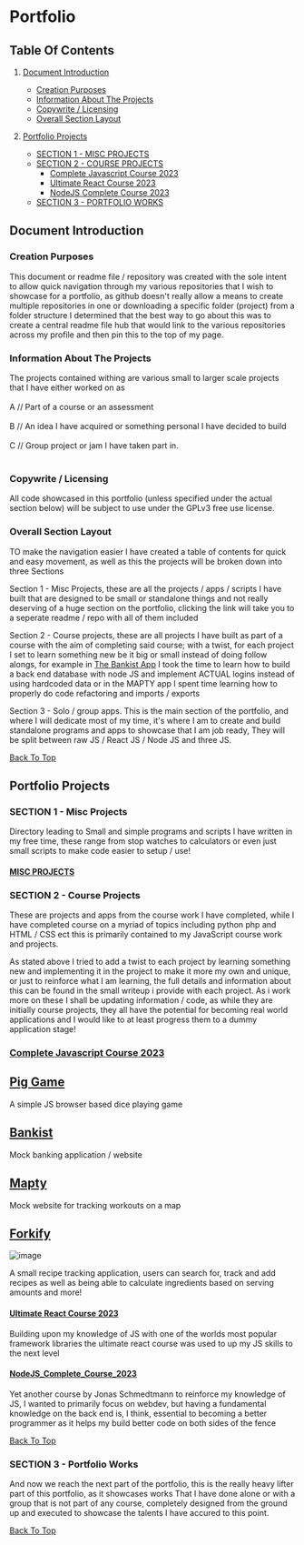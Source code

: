 # Portfolio

## Table Of Contents

1. [Document Introduction](#document-introduction)

   - [Creation Purposes](#creation-purposes)
   - [Information About The Projects](#information-about-the-projects)
   - [Copywrite / Licensing](#copywrite-/-licensing)
   - [Overall Section Layout](#overall-section-layout)

2. [Portfolio Projects](#portfolio-projects)
   - [SECTION 1 - MISC PROJECTS](#section-1---misc-projects)
   - [SECTION 2 - COURSE PROJECTS](#section-2---course-projects)
      - [Complete Javascript Course 2023](#complete-javascript-course-2023)
      - [Ultimate React Course 2023](#ultimate-react-course-2023)
      - [NodeJS Complete Course 2023](#nodejs-complete-course-2023)
   - [SECTION 3 - PORTFOLIO WORKS](#section-3---portfolio-works)


## Document Introduction

### Creation Purposes

This document or readme file / repository was created with the sole intent to allow quick navigation through my various repositories that I wish to showcase for a
portfolio, as github doesn't really allow a means to create multiple repositories in one or downloading a specific folder (project) from a folder structure I
determined that the best way to go about this was to create a central readme file hub that would link to the various repositories across my profile and then pin this
to the top of my page.

### Information About The Projects

The projects contained withing are various small to larger scale projects that I have either worked on as
<br></br>
A // Part of a course or an assessment
<br></br>
B // An idea I have acquired or something personal I have decided to build
<br></br>
C // Group project or jam I have taken part in.
<br></br>

### Copywrite / Licensing

All code showcased in this portfolio (unless specified under the actual section below) will be subject to use under the GPLv3 free use license.

### Overall Section Layout

TO make the navigation easier I have created a table of contents for quick and easy movement, as well as this the projects will be broken down into three Sections

Section 1 - Misc Projects, these are all the projects / apps / scripts I have built that are designed to be small or standalone things and not really deserving of a 
huge section on the portfolio, clicking the link will take you to a seperate readme / repo with all of them included

Section 2 - Course projects, these are all projects I have built as part of a course with the aim of completing said course; with a twist, for each project I set to
learn something new be it big or small instead of doing follow alongs, for example in [The Bankist App](https://github.com/ShaAnder/bankist) I took the time to learn how to build
a back end database with node JS and implement ACTUAL logins instead of using hardcoded data or in the MAPTY app I spent time learning how to properly do code refactoring and imports / exports

Section 3 - Solo / group apps. This is the main section of the portfolio, and where I will dedicate most of my time, it's where I am to create and build standalone programs and apps to 
showcase that I am job ready, They will be split between raw JS / React JS / Node JS and three JS. 

[Back To Top](#Portfolio)

## Portfolio Projects

### SECTION 1 - Misc Projects

Directory leading to Small and simple programs and scripts I have written in my free time, these range from stop watches to calculators or even just small scripts to make code easier to setup / use!

#### [MISC PROJECTS](https://github.com/ShaAnder/Misc_Portfolio_Projects)

### SECTION 2 - Course Projects 

These are projects and apps from the course work I have completed, while I have completed course on a myriad of topics including python php and HTML / CSS ect this is primarily contained
to my JavaScript course work and projects. 

As stated above I tried to add a twist to each project by learning something new and implementing it in the project to make it more my own and unique, or just to reinforce what I am learning,
the full details and information about this can be found in the small writeup i provide with each project. As i work more on these I shall be updating information / code, as while they are
initially course projects, they all have the potential for becoming real world applications and I would like to at least progress them to a dummy application stage!

### [Complete Javascript Course 2023](https://github.com/ShaAnder/complete_javascript_course_2023)

## [Pig Game](https://github.com/ShaAnder/pig-game)

A simple JS browser based dice playing game

## [Bankist](https://github.com/ShaAnder/bankist)

Mock banking application / website

## [Mapty](https://github.com/ShaAnder/mapty)

Mock website for tracking workouts on a map

## [Forkify](https://github.com/ShaAnder/forkify)

![image](https://github.com/ShaAnder/js_portfolio/assets/129494996/dc70f37f-76e8-4b41-92e1-863fd44bc6e0)

A small recipe tracking application, users can search for, track and add recipes as well as being able to calculate ingredients based on serving amounts and more!

#### [Ultimate React Course 2023](https://github.com/ShaAnder/ultimate_react_course_2023)

Building upon my knowledge of JS with one of the worlds most popular framework libraries the ultimate react course was used to up my JS skills to the next level

#### [NodeJS_Complete_Course_2023](https://github.com/ShaAnder/nodeJS_complete_course_2023)

Yet another course by Jonas Schmedtmann to reinforce my knowledge of JS, I wanted to primarily focus on webdev, but having a fundamental knowledge on the back end is, I think, essential
to becoming a better programmer as it helps my build better code on both sides of the fence

[Back To Top](#Portfolio)

### SECTION 3 - Portfolio Works

And now we reach the next part of the portfolio, this is the really heavy lifter part of this portfolio, as it showcases works That I have done alone or with a group that is not part of any
course, completely designed from the ground up and executed to showcase the talents I have accured to this point.

[Back To Top](#Portfolio)
